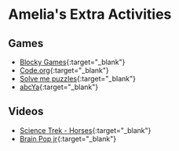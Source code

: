 # Amelia's Extra Activities


## Games
  - [Blocky Games](https://blockly.games/){:target="_blank"}
  - [Code.org](https://studio.code.org/sections/TCRHJH){:target="_blank"}
  - [Solve me puzzles](https://solveme.edc.org/){:target="_blank"}
  - [abcYa](https://www.abcya.com/grades/1){:target="_blank"}
  
  
## Videos
  - [Science Trek - Horses](https://www.pbs.org/video/science-trek-horses/){:target="_blank"}
  - [Brain Pop jr](https://jr.brainpop.com/){:target="_blank"}
